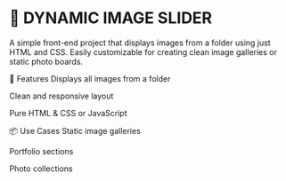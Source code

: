 # 🌄 DYNAMIC IMAGE SLIDER

A simple front-end project that displays images from a folder using just HTML and CSS. Easily customizable for creating clean image galleries or static photo boards.

🔧 Features
Displays all images from a folder

Clean and responsive layout

Pure HTML & CSS or JavaScript

📦 Use Cases
Static image galleries

Portfolio sections

Photo collections
